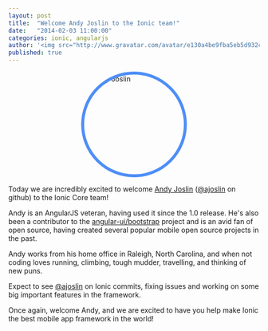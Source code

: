```yaml
---
layout: post
title:  "Welcome Andy Joslin to the Ionic team!"
date:   "2014-02-03 11:00:00"
categories: ionic, angularjs
author: '<img src="http://www.gravatar.com/avatar/e130a4be9fba5eb5d932c813fbe3a58d?s=48&amp;d=mm" class="author-icon"><a href="http://twitter.com/maxlynch" target="_blank">@maxlynch</a>'
published: true
---
```


<div style="height: 200px; width: 200px; border-radius: 600px; border: 6px solid #4e8ef7; overflow: hidden; margin: 15px auto"> 
  <img src="http://ionicframework.com.s3.amazonaws.com/blog/andy-512.jpg" alt="Andy Joslin">
</div>

Today we are incredibly excited to welcome [Andy Joslin](http://ajoslin.com/) ([@ajoslin](https://github.com/ajoslin) on github) to the Ionic Core team!

Andy is an AngularJS veteran, having used it since the 1.0 release. He's also been a contributor to the [angular-ui/bootstrap](http://angular-ui.github.io/bootstrap/) project and is an avid fan of open source, having created several popular mobile open source projects in the past.

Andy works from his home office in Raleigh, North Carolina, and when not coding loves running, climbing, tough mudder, travelling, and thinking of new puns.

Expect to see [@ajoslin](https://github.com/ajoslin) on Ionic commits, fixing issues and working on some big important features in the framework.

Once again, welcome Andy, and we are excited to have you help make Ionic the best mobile app framework in the world!
